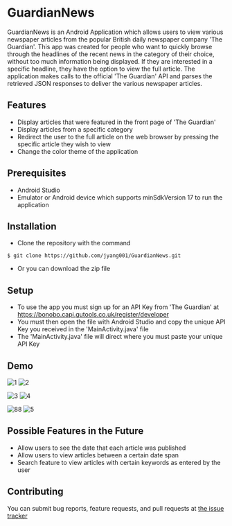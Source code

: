 # GuardianNews
GuardianNews is an Android Application which allows users to view various newspaper articles from the popular British daily newspaper company 'The Guardian'. This app was created for people who want to quickly browse through the headlines of the recent news in the category of their choice, without too much information being displayed. If they are interested in a specific headline, they have the option to view the full article. The application makes calls to the official 'The Guardian' API and parses the retrieved JSON responses to deliver the various newspaper articles.

## Features
* Display articles that were featured in the front page of 'The Guardian'
* Display articles from a specific category
* Redirect the user to the full article on the web browser by pressing the specific article they wish to view
* Change the color theme of the application

## Prerequisites
* Android Studio
* Emulator or Android device which supports minSdkVersion 17 to run the application

## Installation
* Clone the repository with the command
```
$ git clone https://github.com/jyang001/GuardianNews.git
```
* Or you can download the zip file

## Setup
* To use the app you must sign up for an API Key from 'The Guardian' at https://bonobo.capi.gutools.co.uk/register/developer
* You must then open the file with Android Studio and copy the unique API Key you received in the 'MainActivity.java' file
* The 'MainActivity.java' file will direct where you must paste your unique API Key

## Demo
![1](https://user-images.githubusercontent.com/31452709/76037545-59935080-5f15-11ea-96a0-441d7e11b0df.jpg)
![2](https://user-images.githubusercontent.com/31452709/76037578-67e16c80-5f15-11ea-8161-1a0ab07e0655.jpg)

![3](https://user-images.githubusercontent.com/31452709/76037606-7af43c80-5f15-11ea-9a8d-608c54dd799c.jpg)
![4](https://user-images.githubusercontent.com/31452709/76037645-98c1a180-5f15-11ea-9d41-4490dbfd24f9.jpg)

![88](https://user-images.githubusercontent.com/31452709/76037790-e9d19580-5f15-11ea-9adf-b31d3f738860.jpg)
![5](https://user-images.githubusercontent.com/31452709/76037660-a24b0980-5f15-11ea-8d87-ddd223aa0f02.jpg)

## Possible Features in the Future
* Allow users to see the date that each article was published
* Allow users to view articles between a certain date span
* Search feature to view articles with certain keywords as entered by the user

## Contributing
You can submit bug reports, feature requests, and pull requests at [the issue tracker](https://github.com/jyang001/GuardianNews/issues)
